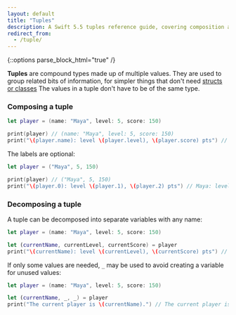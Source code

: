 ```yaml
---
layout: default
title: "Tuples"
description: A Swift 5.5 tuples reference guide, covering composition and decomposition.
redirect_from:
  - /tuple/
---
```

{::options parse_block_html="true" /}

**Tuples** are compound types made up of multiple values. They are used to group related bits of information, for simpler things that don't need [structs or classes](/structs-and-classes) The values in a tuple don't have to be of the same type.

### Composing a tuple

```swift
let player = (name: "Maya", level: 5, score: 150)

print(player) // (name: "Maya", level: 5, score: 150)
print("\(player.name): level \(player.level), \(player.score) pts") // Maya: level 5, 150 pts
```

The labels are optional:

```swift
let player = ("Maya", 5, 150)

print(player) // ("Maya", 5, 150)
print("\(player.0): level \(player.1), \(player.2) pts") // Maya: level 5, 150 pts
```

### Decomposing a tuple

A tuple can be decomposed into separate variables with any name:

```swift
let player = (name: "Maya", level: 5, score: 150)

let (currentName, currentLevel, currentScore) = player
print("\(currentName): level \(currentLevel), \(currentScore) pts") // Maya: level 5, 150 pts
```

If only some values are needed, `_` may be used to avoid creating a variable for unused values:

```swift
let player = (name: "Maya", level: 5, score: 150)

let (currentName, _, _) = player
print("The current player is \(currentName).") // The current player is Maya.
```

